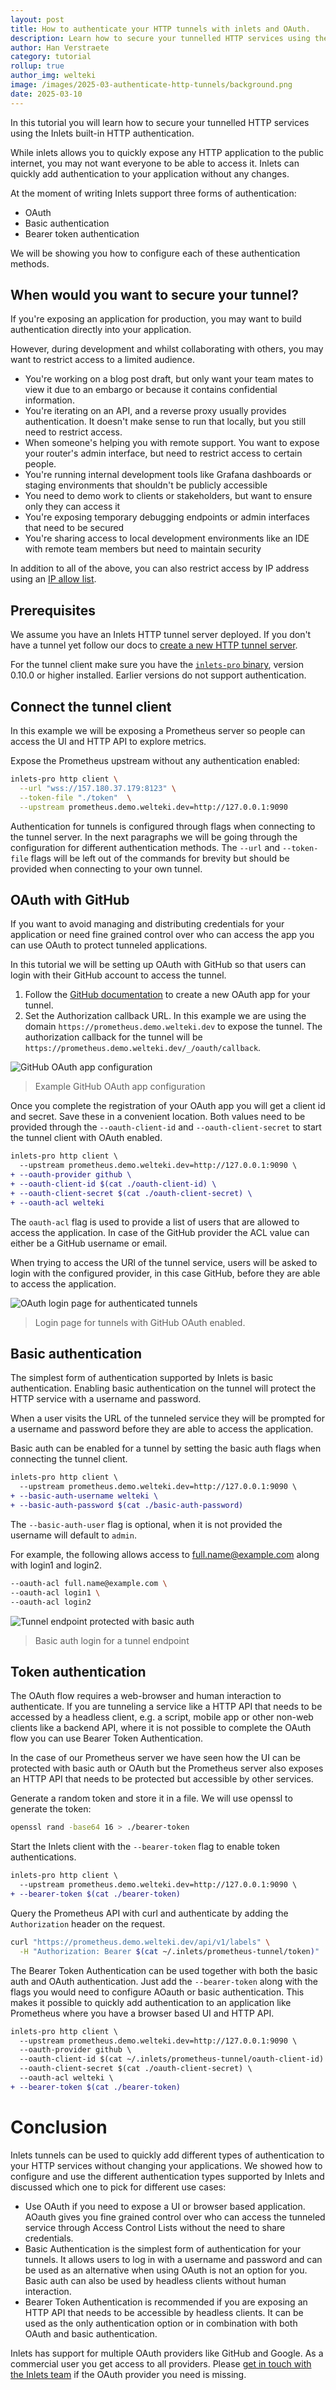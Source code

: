 ```yaml
---
layout: post
title: How to authenticate your HTTP tunnels with inlets and OAuth.
description: Learn how to secure your tunnelled HTTP services using the Inlets built-in HTTP authentication.
author: Han Verstraete
category: tutorial
rollup: true
author_img: welteki
image: /images/2025-03-authenticate-http-tunnels/background.png
date: 2025-03-10
---
```


In this tutorial you will learn how to secure your tunnelled HTTP services using the Inlets built-in HTTP authentication.

While inlets allows you to quickly expose any HTTP application to the public internet, you may not want everyone to be able to access it. Inlets can quickly add authentication to your application without any changes.

At the moment of writing Inlets support three forms of authentication:

- OAuth
- Basic authentication
- Bearer token authentication

We will be showing you how to configure each of these authentication methods.

## When would you want to secure your tunnel?

If you're exposing an application for production, you may want to build authentication directly into your application.

However, during development and whilst collaborating with others, you may want to restrict access to a limited audience.

* You're working on a blog post draft, but only want your team mates to view it due to an embargo or because it contains confidential information.
* You're iterating on an API, and a reverse proxy usually provides authentication. It doesn't make sense to run that locally, but you still need to restrict access.
* When someone's helping you with remote support. You want to expose your router's admin interface, but need to restrict access to certain people.
* You're running internal development tools like Grafana dashboards or staging environments that shouldn't be publicly accessible
* You need to demo work to clients or stakeholders, but want to ensure only they can access it
* You're exposing temporary debugging endpoints or admin interfaces that need to be secured
* You're sharing access to local development environments like an IDE with remote team members but need to maintain security

In addition to all of the above, you can also restrict access by IP address using an [IP allow list](https://docs.inlets.dev/tutorial/ip-filtering/).

## Prerequisites

We assume you have an Inlets HTTP tunnel server deployed. If you don't have a tunnel yet follow our docs to [create a new HTTP tunnel server](https://docs.inlets.dev/tutorial/automated-http-server/).

For the tunnel client make sure you have the [`inlets-pro` binary](https://github.com/inlets/inlets-pro/releases), version 0.10.0 or higher installed. Earlier versions do not support authentication.


## Connect the tunnel client

In this example we will be exposing a Prometheus server so people can access the UI and HTTP API to explore metrics. 

Expose the Prometheus upstream without any authentication enabled:

```sh
inlets-pro http client \
  --url "wss://157.180.37.179:8123" \
  --token-file "./token"  \
  --upstream prometheus.demo.welteki.dev=http://127.0.0.1:9090
```

Authentication for tunnels is configured through flags when connecting to the tunnel server. In the next paragraphs we will be going through the configuration for different authentication methods. The `--url` and `--token-file` flags will be left out of the commands for brevity but should be provided when connecting to your own tunnel.

## OAuth with GitHub

If you want to avoid managing and distributing credentials for your application or need fine grained control over who can access the app you can use OAuth to protect tunneled applications.

In this tutorial we will be setting up OAuth with GitHub so that users can login with their GitHub account to access the tunnel.

1. Follow the [GitHub documentation](https://docs.github.com/en/apps/oauth-apps/building-oauth-apps/creating-an-oauth-app) to create a new OAuth app for your tunnel.
2. Set the Authorization callback URL. In this example we are using the domain `https://prometheus.demo.welteki.dev` to expose the tunnel. The authorization callback for the tunnel will be `https://prometheus.demo.welteki.dev/_/oauth/callback`.

![GitHub OAuth app configuration](/images/2025-03-authenticate-http-tunnels/github-oauth-app.png)
> Example GitHub OAuth app configuration

Once you complete the registration of your OAuth app you will get a client id and secret. Save these in a convenient location. Both values need to be provided through the `--oauth-client-id` and `--oauth-client-secret` to start the tunnel client with OAuth enabled.

```diff
inlets-pro http client \
  --upstream prometheus.demo.welteki.dev=http://127.0.0.1:9090 \
+ --oauth-provider github \
+ --oauth-client-id $(cat ./oauth-client-id) \
+ --oauth-client-secret $(cat ./oauth-client-secret) \
+ --oauth-acl welteki
```

The `oauth-acl` flag is used to provide a list of users that are allowed to access the application. In case of the GitHub provider the ACL value can either be a GitHub username or email.

When trying to access the URl of the tunnel service, users will be asked to login with the configured provider, in this case GitHub, before they are able to access the application.

![OAuth login page for authenticated tunnels](/images/2025-03-authenticate-http-tunnels/github-oauth-login.png)
> Login page for tunnels with GitHub OAuth enabled.

## Basic authentication

The simplest form of authentication supported by Inlets is basic authentication. Enabling basic authentication on the tunnel will protect the HTTP service with a username and password.

When a user visits the URL of the tunneled service they will be prompted for a username and password before they are able to access the application.

Basic auth can be enabled for a tunnel by setting the basic auth flags when connecting the tunnel client.

```diff
inlets-pro http client \
  --upstream prometheus.demo.welteki.dev=http://127.0.0.1:9090 \
+ --basic-auth-username welteki \
+ --basic-auth-password $(cat ./basic-auth-password)
```

The `--basic-auth-user` flag is optional, when it is not provided the username will default to `admin`.

For example, the following allows access to full.name@example.com along with login1 and login2.

```sh
--oauth-acl full.name@example.com \
--oauth-acl login1 \
--oauth-acl login2
```

![Tunnel endpoint protected with basic auth](/images/2025-03-authenticate-http-tunnels/basic-auth.png)
> Basic auth login for a tunnel endpoint

## Token authentication

The OAuth flow requires a web-browser and human interaction to authenticate. If you are tunneling a service like a HTTP API that needs to be accessed by a headless client, e.g. a script, mobile app or other non-web clients like a backend API, where it is not possible to complete the OAuth flow you can use Bearer Token Authentication.

In the case of our Prometheus server we have seen how the UI can be protected with basic auth or OAuth but the Prometheus server also exposes an HTTP API that needs to be protected but accessible by other services.

Generate a random token and store it in a file. We will use openssl to generate the token:

```sh
openssl rand -base64 16 > ./bearer-token
```

Start the Inlets client with the `--bearer-token` flag to enable token authentications.

```diff
inlets-pro http client \
  --upstream prometheus.demo.welteki.dev=http://127.0.0.1:9090 \
+ --bearer-token $(cat ./bearer-token)
```

Query the Prometheus API with curl and authenticate by adding the `Authorization` header on the request. 

```sh
curl "https://prometheus.demo.welteki.dev/api/v1/labels" \
  -H "Authorization: Bearer $(cat ~/.inlets/prometheus-tunnel/token)"
```

The Bearer Token Authentication can be used together with both the basic auth and OAuth authentication. Just add the `--bearer-token` along with the flags you would need to configure AOauth or basic authentication. This makes it possible to quickly add authentication to an application like Prometheus where you have a browser based UI and HTTP API.

```diff
inlets-pro http client \
  --upstream prometheus.demo.welteki.dev=http://127.0.0.1:9090 \
  --oauth-provider github \
  --oauth-client-id $(cat ~/.inlets/prometheus-tunnel/oauth-client-id) \
  --oauth-client-secret $(cat ./oauth-client-secret) \
  --oauth-acl welteki \
+ --bearer-token $(cat ./bearer-token)
```

# Conclusion

Inlets tunnels can be used to quickly add different types of authentication to your HTTP services without changing your applications. We showed how to configure and use the different authentication types supported by Inlets and discussed which one to pick for different use cases:

- Use OAuth if you need to expose a UI or browser based application. AOauth gives you fine grained control over who can access the tunneled service through Access Control Lists without the need to share credentials.
- Basic Authentication is the simplest form of authentication for your tunnels. It allows users to log in with a username and password and can be used as an alternative when using OAuth is not an option for you. Basic auth can also be used by headless clients without human interaction.
- Bearer Token Authentication is recommended if you are exposing an HTTP API that needs to be accessible by headless clients. It can be used as the only authentication option or in combination with both OAuth and basic authentication.

Inlets has support for multiple OAuth providers like GitHub and Google. As a commercial user you get access to all providers. Please [get in touch with the Inlets team](https://inlets.dev/contact) if the OAuth provider you need is missing.
